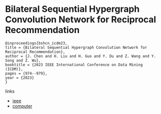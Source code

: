 # Bilateral Sequential Hypergraph Convolution Network for Reciprocal Recommendation

```
@inproceedings{bshcn_icdm23,
title = {Bilateral Sequential Hypergraph Convolution Network for Reciprocal Recommendation},
author = {J. Chen and H. Liu and H. Guo and Y. Du and Z. Wang and Y. Song and Z. Wu},
booktitle = {2023 IEEE International Conference on Data Mining (ICDM)},
pages = {974--979},
year = {2023}
}
```

links
- [ieee](https://doi.org/10.1109/ICDM58522.2023.00110)
- [computer](https://doi.ieeecomputersociety.org/10.1109/ICDM58522.2023.00110)
